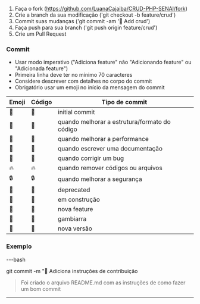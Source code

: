 1. Faça o fork (<https://github.com/LuanaCajaiba/CRUD-PHP-SENAI/fork>)
2. Crie a branch da sua modificação ('git checkout -b feature/crud')
3. Commit suas mudanças ('git commit -am ':rocket: Add crud')
4. Faça push para sua branch ('git push origin feature/crud')
5. Crie um Pull Request

### Commit

- Usar modo imperativo ("Adiciona feature" não "Adicionando feature" ou "Adicionada feature")
- Primeira linha deve ter no mínimo 70 caracteres
- Considere descrever com detalhes no corpo do commit
- Obrigatório usar um emoji no início da mensagem do commit

Emoji | Código | Tipo de commit
----- |------- | --------------
:tada:| :tada: | initial commit
:art: | :art:  | quando melhorar a estrutura/formato do código
:racehorse:| :racehorse:| quando melhorar a performance
:memo:| :memo: | quando escrever uma documentação
:bug: | :bug:  | quando corrigir um bug
:fire:| :fire: | quando remover códigos ou arquivos
:lock:| :lock: | quando melhorar a segurança
:poop:| :poop: | deprecated
:construction:| :construction: | em construção
:rocket:| :rocket: | nova feature
:see_no_evil: | :see_no_evil: | gambiarra
:gift: | :gift: | nova versão

### Exemplo

---bash

git commit -m ":memo: Adiciona instruções de contribuição
>
> Foi criado o arquivo README.md com as instruções de
> como fazer um bom commit

---

